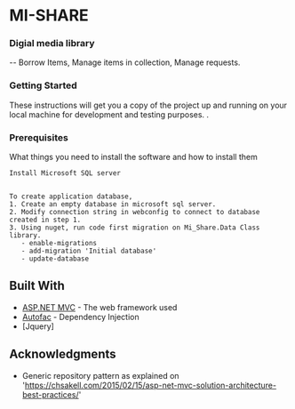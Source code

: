 # MI-SHARE

### Digial media library

 -- Borrow Items, Manage items in collection, Manage requests.
 
### Getting Started

These instructions will get you a copy of the project up and running on your local machine for development and testing purposes. .

### Prerequisites

What things you need to install the software and how to install them

```
Install Microsoft SQL server


To create application database,
1. Create an empty database in microsoft sql server. 
2. Modify connection string in webconfig to connect to database created in step 1.
3. Using nuget, run code first migration on Mi_Share.Data Class library.
   - enable-migrations
   - add-migration 'Initial database'
   - update-database
```

## Built With

* [ASP.NET MVC](https://www.asp.net/mvc) - The web framework used
* [Autofac](http://docs.autofac.org/en/latest/getting-started/) - Dependency Injection
* [Jquery]



## Acknowledgments

* Generic repository pattern as explained on 'https://chsakell.com/2015/02/15/asp-net-mvc-solution-architecture-best-practices/'

